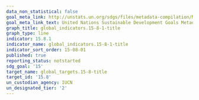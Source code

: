 ```yaml
---
data_non_statistical: false
goal_meta_link: http://unstats.un.org/sdgs/files/metadata-compilation/Metadata-Goal-15.pdf
goal_meta_link_text: United Nations Sustainable Development Goals Metadata (pdf 456kB)
graph_title: global_indicators.15-8-1-title
graph_type: line
indicator: 15.8.1
indicator_name: global_indicators.15-8-1-title
indicator_sort_order: 15-08-01
published: true
reporting_status: notstarted
sdg_goal: '15'
target_name: global_targets.15-8-title
target_id: '15.8'
un_custodian_agency: IUCN
un_designated_tier: '2'
---
```

